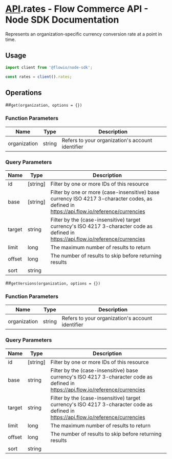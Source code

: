 # [API](README.md).rates - Flow Commerce API - Node SDK Documentation

Represents an organization-specific currency conversion rate at a point in time.

## Usage

```JavaScript
import client from '@flowio/node-sdk';

const rates = client().rates;
```

## Operations

##`get(organization, options = {})`

### Function Parameters

| Name  | Type | Description |
| ---- | ---- | ---- |
| organization | string | Refers to your organization&#x27;s account identifier |

### Query Parameters

| Name  | Type | Description |
| ---- | ---- | ---- |
| id | [string] | Filter by one or more IDs of this resource |
| base | [string] | Filter by one or more (case-insensitive) base currency ISO 4217 3-character codes, as defined in https://api.flow.io/reference/currencies |
| target | string | Filter by the (case-insensitive) target currency&#x27;s ISO 4217 3-character code as defined in https://api.flow.io/reference/currencies |
| limit | long | The maximum number of results to return |
| offset | long | The number of results to skip before returning results |
| sort | string |  |

##`getVersions(organization, options = {})`

### Function Parameters

| Name  | Type | Description |
| ---- | ---- | ---- |
| organization | string | Refers to your organization&#x27;s account identifier |

### Query Parameters

| Name  | Type | Description |
| ---- | ---- | ---- |
| id | [string] | Filter by one or more IDs of this resource |
| base | string | Filter by the (case-insensitive) base currency&#x27;s ISO 4217 3-character code as defined in https://api.flow.io/reference/currencies |
| target | string | Filter by the (case-insensitive) target currency&#x27;s ISO 4217 3-character code as defined in https://api.flow.io/reference/currencies |
| limit | long | The maximum number of results to return |
| offset | long | The number of results to skip before returning results |
| sort | string |  |

